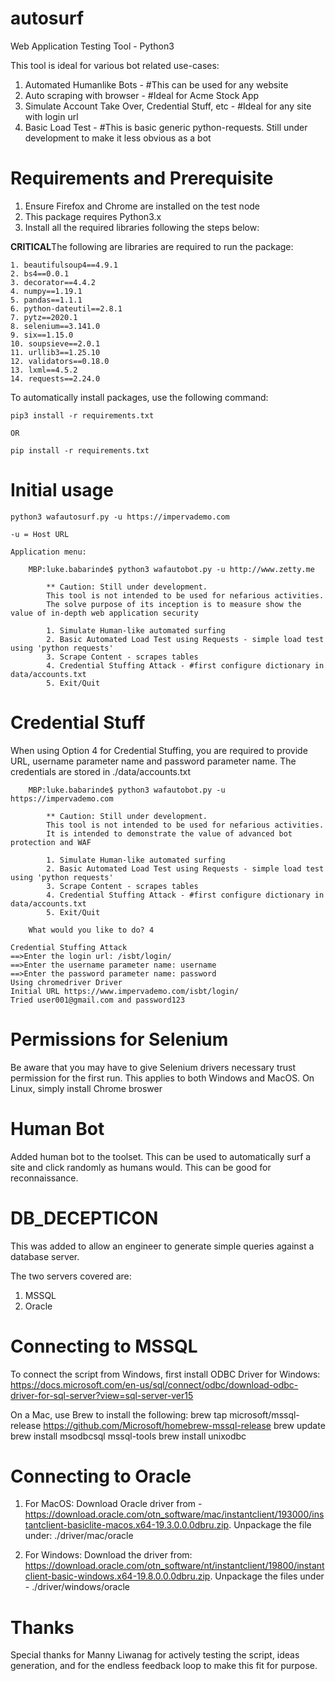 # autosurf
Web Application Testing Tool - Python3

This tool is ideal for various bot related use-cases:
1. Automated Humanlike Bots - #This can be used for any website
2. Auto scraping with browser - #Ideal for Acme Stock App
3. Simulate Account Take Over, Credential Stuff, etc -  #Ideal for any site with login url
4. Basic Load Test - #This is basic generic python-requests. Still under development to make it less obvious as a bot

# Requirements and Prerequisite
1. Ensure Firefox and Chrome are installed on the test node
2. This package requires Python3.x
3. Install all the required libraries following the steps below:

**CRITICAL**The following are libraries are required to run the package:

    1. beautifulsoup4==4.9.1
    2. bs4==0.0.1
    3. decorator==4.4.2
    4. numpy==1.19.1
    5. pandas==1.1.1
    6. python-dateutil==2.8.1
    7. pytz==2020.1
    8. selenium==3.141.0
    9. six==1.15.0
    10. soupsieve==2.0.1
    11. urllib3==1.25.10
    12. validators==0.18.0
    13. lxml==4.5.2
    14. requests==2.24.0

To automatically install packages, use the following command:
    
    pip3 install -r requirements.txt

    OR

    pip install -r requirements.txt

# Initial usage
    python3 wafautosurf.py -u https://impervademo.com

    -u = Host URL

    Application menu:
    
        MBP:luke.babarinde$ python3 wafautobot.py -u http://www.zetty.me

            ** Caution: Still under development.
            This tool is not intended to be used for nefarious activities.
            The solve purpose of its inception is to measure show the value of in-depth web application security

            1. Simulate Human-like automated surfing
            2. Basic Automated Load Test using Requests - simple load test using 'python requests'
            3. Scrape Content - scrapes tables
            4. Credential Stuffing Attack - #first configure dictionary in data/accounts.txt
            5. Exit/Quit

# Credential Stuff
When using Option 4 for Credential Stuffing, you are required to provide URL, username parameter name and password parameter name. The credentials are stored in ./data/accounts.txt

        MBP:luke.babarinde$ python3 wafautobot.py -u https://impervademo.com

            ** Caution: Still under development.
            This tool is not intended to be used for nefarious activities.
            It is intended to demonstrate the value of advanced bot protection and WAF

            1. Simulate Human-like automated surfing
            2. Basic Automated Load Test using Requests - simple load test using 'python requests'
            3. Scrape Content - scrapes tables
            4. Credential Stuffing Attack - #first configure dictionary in data/accounts.txt
            5. Exit/Quit
            
        What would you like to do? 4

    Credential Stuffing Attack
    ==>Enter the login url: /isbt/login/
    ==>Enter the username parameter name: username
    ==>Enter the password parameter name: password
    Using chromedriver Driver
    Initial URL https://www.impervademo.com/isbt/login/
    Tried user001@gmail.com and password123


# Permissions for Selenium
Be aware that you may have to give Selenium drivers necessary trust permission for the first run. This applies to both Windows and MacOS. On Linux, simply install Chrome broswer

# Human Bot
Added human bot to the toolset. This can be used to automatically surf a site and click randomly as humans would. This can be good for reconnaissance.

# DB_DECEPTICON
This was added to allow an engineer to generate simple queries against a database server.

The two servers covered are:
1. MSSQL
2. Oracle

# Connecting to MSSQL
To connect the script from Windows, first install ODBC Driver for Windows: https://docs.microsoft.com/en-us/sql/connect/odbc/download-odbc-driver-for-sql-server?view=sql-server-ver15

On a Mac, use Brew to install the following:
    brew tap microsoft/mssql-release https://github.com/Microsoft/homebrew-mssql-release
    brew update
    brew install msodbcsql mssql-tools
    brew install unixodbc

# Connecting to Oracle
1. For MacOS: Download Oracle driver from - https://download.oracle.com/otn_software/mac/instantclient/193000/instantclient-basiclite-macos.x64-19.3.0.0.0dbru.zip. Unpackage the file under: ./driver/mac/oracle

2. For Windows: Download the driver from: https://download.oracle.com/otn_software/nt/instantclient/19800/instantclient-basic-windows.x64-19.8.0.0.0dbru.zip. Unpackage the files under - ./driver/windows/oracle

# Thanks
Special thanks for Manny Liwanag for actively testing the script, ideas generation, and for the endless feedback loop to make this fit for purpose.